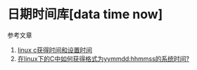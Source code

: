# 日期时间库[data time now]

参考文章

1. [linux c获得时间和设置时间](https://www.cnblogs.com/carekee/articles/3252268.html)
2. [在linux下的C中如何获得格式为yymmdd:hhmmss的系统时间?](https://bbs.csdn.net/topics/60317883)

